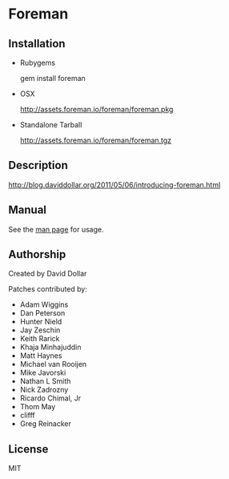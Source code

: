 # Foreman

## Installation

* Rubygems

    gem install foreman

* OSX

    http://assets.foreman.io/foreman/foreman.pkg

* Standalone Tarball

    http://assets.foreman.io/foreman/foreman.tgz

## Description

http://blog.daviddollar.org/2011/05/06/introducing-foreman.html

## Manual

See the [man page](http://ddollar.github.com/foreman) for usage.

## Authorship

Created by David Dollar

Patches contributed by:

* Adam Wiggins
* Dan Peterson
* Hunter Nield
* Jay Zeschin
* Keith Rarick
* Khaja Minhajuddin
* Matt Haynes
* Michael van Rooijen
* Mike Javorski
* Nathan L Smith
* Nick Zadrozny
* Ricardo Chimal, Jr
* Thom May
* clifff
* Greg Reinacker

## License

MIT
